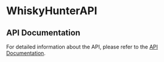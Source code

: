# WhiskyHunterAPI

## API Documentation

For detailed information about the API, please refer to the [API Documentation](https://web.postman.co/workspace/291207d5-1073-4eda-b783-3fd9231b4116/documentation/36297486-6e83280e-1b90-4082-a1a5-a4e4bf0ce3eb).
